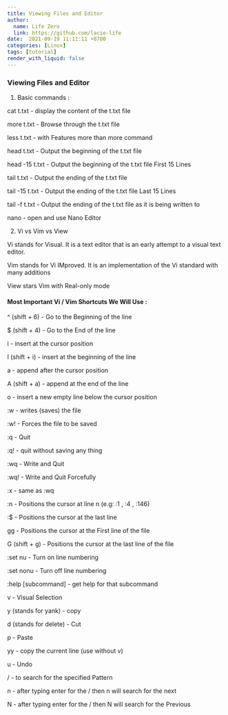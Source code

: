 ```yaml
---
title: Viewing Files and Editor
author:
  name: Life Zero
  link: https://github.com/lacie-life
date:  2021-09-19 11:11:11 +0700
categories: [Linux]
tags: [tutorial]
render_with_liquid: false
---
```


### Viewing Files and Editor

1. Basic commands :

cat t.txt - display the content of the t.txt file

more t.txt - Browse through the t.txt file

less t.txt - with Features more than more command

head t.txt - Output the beginning of the t.txt file

head -15 t.txt - Output the beginning of the t.txt file First 15 Lines

tail t.txt - Output the ending of the t.txt file

tail -15 t.txt - Output the ending of the t.txt file Last 15 Lines

tail -f t.txt - Output the ending of the t.txt file as it is being written to

nano - open and use Nano Editor

2. Vi vs Vim vs View

Vi stands for Visual. It is a text editor that is an early attempt to a visual text editor.

Vim stands for Vi IMproved. It is an implementation of the Vi standard with many additions

View stars Vim with Real-only mode

#### Most Important Vi / Vim Shortcuts We Will Use :

^ (shift + 6) - Go to the Beginning of the line

$ (shift + 4) - Go to the End of the line

i - insert at the cursor position

I (shift + i) - insert at the beginning of the line

a - append after the cursor position

A (shift + a) - append at the end of the line

o - insert a new empty line below the cursor position

:w - writes (saves) the file

:w! - Forces the file to be saved

:q - Quit

:q! - quit without saving any thing

:wq - Write and Quit

:wq! - Write and Quit Forcefully

:x - same as :wq

:n - Positions the cursor at line n (e.g: :1 , :4 , :146)

:$ - Positions the cursor at the last line

gg - Positions the cursor at the First line of the file

G (shift + g) - Positions the cursor at the last line of the file

:set nu - Turn on line numbering

:set nonu - Turn off line numbering

:help [subcommand] - get help for that subcommand

v - Visual Selection

y (stands for yank) - copy

d (stands for delete) - Cut

p - Paste

yy - copy the current line (use without v)

u - Undo

/<Pattern> - to search for the specified Pattern

n - after typing enter for the /<Pattern> then n will search for the next

N - after typing enter for the /<Pattern> then N will search for the Previous
